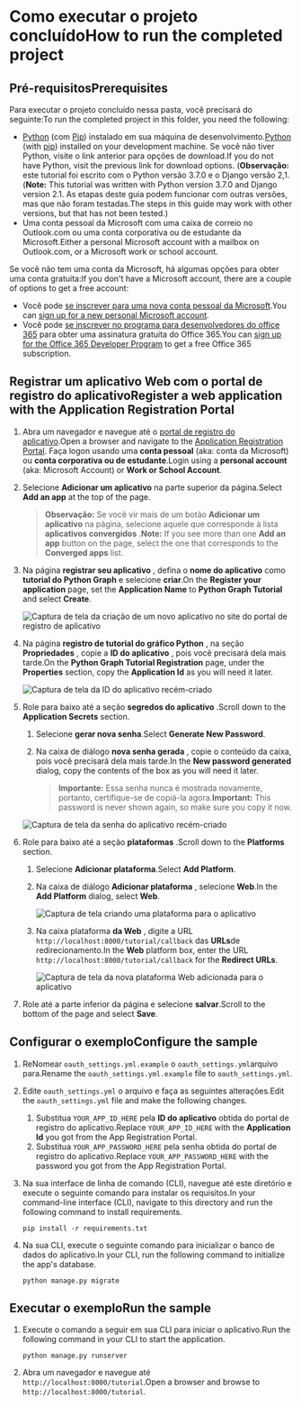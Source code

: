 # <a name="how-to-run-the-completed-project"></a><span data-ttu-id="70736-101">Como executar o projeto concluído</span><span class="sxs-lookup"><span data-stu-id="70736-101">How to run the completed project</span></span>

## <a name="prerequisites"></a><span data-ttu-id="70736-102">Pré-requisitos</span><span class="sxs-lookup"><span data-stu-id="70736-102">Prerequisites</span></span>

<span data-ttu-id="70736-103">Para executar o projeto concluído nessa pasta, você precisará do seguinte:</span><span class="sxs-lookup"><span data-stu-id="70736-103">To run the completed project in this folder, you need the following:</span></span>

- <span data-ttu-id="70736-104">[Python](https://www.python.org/) (com [Pip](https://pypi.org/project/pip/)) instalado em sua máquina de desenvolvimento.</span><span class="sxs-lookup"><span data-stu-id="70736-104">[Python](https://www.python.org/) (with [pip](https://pypi.org/project/pip/)) installed on your development machine.</span></span> <span data-ttu-id="70736-105">Se você não tiver Python, visite o link anterior para opções de download.</span><span class="sxs-lookup"><span data-stu-id="70736-105">If you do not have Python, visit the previous link for download options.</span></span> <span data-ttu-id="70736-106">(**Observação:** este tutorial foi escrito com o Python versão 3.7.0 e o Django versão 2,1.</span><span class="sxs-lookup"><span data-stu-id="70736-106">(**Note:** This tutorial was written with Python version 3.7.0 and Django version 2.1.</span></span> <span data-ttu-id="70736-107">As etapas deste guia podem funcionar com outras versões, mas que não foram testadas.</span><span class="sxs-lookup"><span data-stu-id="70736-107">The steps in this guide may work with other versions, but that has not been tested.)</span></span>
- <span data-ttu-id="70736-108">Uma conta pessoal da Microsoft com uma caixa de correio no Outlook.com ou uma conta corporativa ou de estudante da Microsoft.</span><span class="sxs-lookup"><span data-stu-id="70736-108">Either a personal Microsoft account with a mailbox on Outlook.com, or a Microsoft work or school account.</span></span>

<span data-ttu-id="70736-109">Se você não tem uma conta da Microsoft, há algumas opções para obter uma conta gratuita:</span><span class="sxs-lookup"><span data-stu-id="70736-109">If you don't have a Microsoft account, there are a couple of options to get a free account:</span></span>

- <span data-ttu-id="70736-110">Você pode [se inscrever para uma nova conta pessoal da Microsoft](https://signup.live.com/signup?wa=wsignin1.0&rpsnv=12&ct=1454618383&rver=6.4.6456.0&wp=MBI_SSL_SHARED&wreply=https://mail.live.com/default.aspx&id=64855&cbcxt=mai&bk=1454618383&uiflavor=web&uaid=b213a65b4fdc484382b6622b3ecaa547&mkt=E-US&lc=1033&lic=1).</span><span class="sxs-lookup"><span data-stu-id="70736-110">You can [sign up for a new personal Microsoft account](https://signup.live.com/signup?wa=wsignin1.0&rpsnv=12&ct=1454618383&rver=6.4.6456.0&wp=MBI_SSL_SHARED&wreply=https://mail.live.com/default.aspx&id=64855&cbcxt=mai&bk=1454618383&uiflavor=web&uaid=b213a65b4fdc484382b6622b3ecaa547&mkt=E-US&lc=1033&lic=1).</span></span>
- <span data-ttu-id="70736-111">Você pode [se inscrever no programa para desenvolvedores do office 365](https://developer.microsoft.com/office/dev-program) para obter uma assinatura gratuita do Office 365.</span><span class="sxs-lookup"><span data-stu-id="70736-111">You can [sign up for the Office 365 Developer Program](https://developer.microsoft.com/office/dev-program) to get a free Office 365 subscription.</span></span>

## <a name="register-a-web-application-with-the-application-registration-portal"></a><span data-ttu-id="70736-112">Registrar um aplicativo Web com o portal de registro do aplicativo</span><span class="sxs-lookup"><span data-stu-id="70736-112">Register a web application with the Application Registration Portal</span></span>

1. <span data-ttu-id="70736-113">Abra um navegador e navegue até o [portal de registro do aplicativo](https://apps.dev.microsoft.com).</span><span class="sxs-lookup"><span data-stu-id="70736-113">Open a browser and navigate to the [Application Registration Portal](https://apps.dev.microsoft.com).</span></span> <span data-ttu-id="70736-114">Faça logon usando uma **conta pessoal** (aka: conta da Microsoft) ou **conta corporativa ou de estudante**.</span><span class="sxs-lookup"><span data-stu-id="70736-114">Login using a **personal account** (aka: Microsoft Account) or **Work or School Account**.</span></span>

1. <span data-ttu-id="70736-115">Selecione **Adicionar um aplicativo** na parte superior da página.</span><span class="sxs-lookup"><span data-stu-id="70736-115">Select **Add an app** at the top of the page.</span></span>

    > <span data-ttu-id="70736-116">**Observação:** Se você vir mais de um botão **Adicionar um aplicativo** na página, selecione aquele que corresponde à lista **aplicativos convergidos** .</span><span class="sxs-lookup"><span data-stu-id="70736-116">**Note:** If you see more than one **Add an app** button on the page, select the one that corresponds to the **Converged apps** list.</span></span>

1. <span data-ttu-id="70736-117">Na página **registrar seu aplicativo** , defina o **nome do aplicativo** como **tutorial do Python Graph** e selecione **criar**.</span><span class="sxs-lookup"><span data-stu-id="70736-117">On the **Register your application** page, set the **Application Name** to **Python Graph Tutorial** and select **Create**.</span></span>

    ![Captura de tela da criação de um novo aplicativo no site do portal de registro de aplicativo](/Images/arp-create-app-01.png)

1. <span data-ttu-id="70736-119">Na página **registro de tutorial do gráfico Python** , na seção **Propriedades** , copie a **ID do aplicativo** , pois você precisará dela mais tarde.</span><span class="sxs-lookup"><span data-stu-id="70736-119">On the **Python Graph Tutorial Registration** page, under the **Properties** section, copy the **Application Id** as you will need it later.</span></span>

    ![Captura de tela da ID do aplicativo recém-criado](/Images/arp-create-app-02.png)

1. <span data-ttu-id="70736-121">Role para baixo até a seção **segredos do aplicativo** .</span><span class="sxs-lookup"><span data-stu-id="70736-121">Scroll down to the **Application Secrets** section.</span></span>

    1. <span data-ttu-id="70736-122">Selecione **gerar nova senha**.</span><span class="sxs-lookup"><span data-stu-id="70736-122">Select **Generate New Password**.</span></span>
    1. <span data-ttu-id="70736-123">Na caixa de diálogo **nova senha gerada** , copie o conteúdo da caixa, pois você precisará dela mais tarde.</span><span class="sxs-lookup"><span data-stu-id="70736-123">In the **New password generated** dialog, copy the contents of the box as you will need it later.</span></span>

        > <span data-ttu-id="70736-124">**Importante:** Essa senha nunca é mostrada novamente, portanto, certifique-se de copiá-la agora.</span><span class="sxs-lookup"><span data-stu-id="70736-124">**Important:** This password is never shown again, so make sure you copy it now.</span></span>

    ![Captura de tela da senha do aplicativo recém-criado](/Images/arp-create-app-03.png)

1. <span data-ttu-id="70736-126">Role para baixo até a seção **plataformas** .</span><span class="sxs-lookup"><span data-stu-id="70736-126">Scroll down to the **Platforms** section.</span></span>

    1. <span data-ttu-id="70736-127">Selecione **Adicionar plataforma**.</span><span class="sxs-lookup"><span data-stu-id="70736-127">Select **Add Platform**.</span></span>
    1. <span data-ttu-id="70736-128">Na caixa de diálogo **Adicionar plataforma** , selecione **Web**.</span><span class="sxs-lookup"><span data-stu-id="70736-128">In the **Add Platform** dialog, select **Web**.</span></span>

        ![Captura de tela criando uma plataforma para o aplicativo](/Images/arp-create-app-04.png)

    1. <span data-ttu-id="70736-130">Na caixa plataforma **da Web** , digite a URL `http://localhost:8000/tutorial/callback` das **URLs**de redirecionamento.</span><span class="sxs-lookup"><span data-stu-id="70736-130">In the **Web** platform box, enter the URL `http://localhost:8000/tutorial/callback` for the **Redirect URLs**.</span></span>

        ![Captura de tela da nova plataforma Web adicionada para o aplicativo](/Images/arp-create-app-05.png)

1. <span data-ttu-id="70736-132">Role até a parte inferior da página e selecione **salvar**.</span><span class="sxs-lookup"><span data-stu-id="70736-132">Scroll to the bottom of the page and select **Save**.</span></span>

## <a name="configure-the-sample"></a><span data-ttu-id="70736-133">Configurar o exemplo</span><span class="sxs-lookup"><span data-stu-id="70736-133">Configure the sample</span></span>

1. <span data-ttu-id="70736-134">ReNomear `oauth_settings.yml.example` o `oauth_settings.yml`arquivo para.</span><span class="sxs-lookup"><span data-stu-id="70736-134">Rename the `oauth_settings.yml.example` file to `oauth_settings.yml`.</span></span>
1. <span data-ttu-id="70736-135">Edite `oauth_settings.yml` o arquivo e faça as seguintes alterações.</span><span class="sxs-lookup"><span data-stu-id="70736-135">Edit the `oauth_settings.yml` file and make the following changes.</span></span>
    1. <span data-ttu-id="70736-136">Substitua `YOUR_APP_ID_HERE` pela **ID do aplicativo** obtida do portal de registro do aplicativo.</span><span class="sxs-lookup"><span data-stu-id="70736-136">Replace `YOUR_APP_ID_HERE` with the **Application Id** you got from the App Registration Portal.</span></span>
    1. <span data-ttu-id="70736-137">Substitua `YOUR_APP_PASSWORD_HERE` pela senha obtida do portal de registro do aplicativo.</span><span class="sxs-lookup"><span data-stu-id="70736-137">Replace `YOUR_APP_PASSWORD_HERE` with the password you got from the App Registration Portal.</span></span>
1. <span data-ttu-id="70736-138">Na sua interface de linha de comando (CLI), navegue até este diretório e execute o seguinte comando para instalar os requisitos.</span><span class="sxs-lookup"><span data-stu-id="70736-138">In your command-line interface (CLI), navigate to this directory and run the following command to install requirements.</span></span>

    ```Shell
    pip install -r requirements.txt
    ```

1. <span data-ttu-id="70736-139">Na sua CLI, execute o seguinte comando para inicializar o banco de dados do aplicativo.</span><span class="sxs-lookup"><span data-stu-id="70736-139">In your CLI, run the following command to initialize the app's database.</span></span>

    ```Shell
    python manage.py migrate
    ```

## <a name="run-the-sample"></a><span data-ttu-id="70736-140">Executar o exemplo</span><span class="sxs-lookup"><span data-stu-id="70736-140">Run the sample</span></span>

1. <span data-ttu-id="70736-141">Execute o comando a seguir em sua CLI para iniciar o aplicativo.</span><span class="sxs-lookup"><span data-stu-id="70736-141">Run the following command in your CLI to start the application.</span></span>

    ```Shell
    python manage.py runserver
    ```

1. <span data-ttu-id="70736-142">Abra um navegador e navegue até `http://localhost:8000/tutorial`.</span><span class="sxs-lookup"><span data-stu-id="70736-142">Open a browser and browse to `http://localhost:8000/tutorial`.</span></span>
